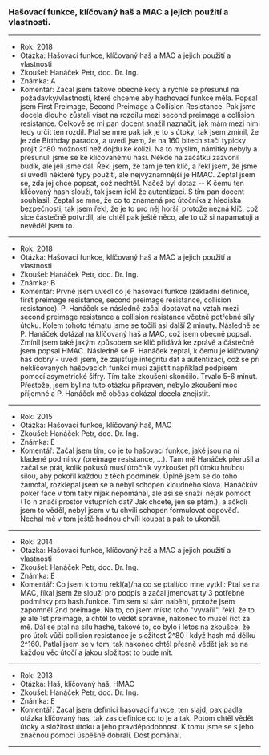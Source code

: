### Hašovací funkce, klíčovaný haš a MAC a jejich použití a vlastnosti.

----------------------------------------

- Rok: 2018
- Otázka: Hašovací funkce, klíčovaný haš a MAC a jejich použití a vlastnosti
- Zkoušel: Hanáček Petr, doc. Dr. Ing.
- Známka: A
- Komentář: Začal jsem takové obecné kecy a rychle se přesunul na požadavky/vlastnosti, které chceme aby hashovací funkce měla. Popsal jsem First Preimage, Second Preimage a Collision Resistance. Pak jsme docela dlouho zůstali viset na rozdílu mezi second preimage a collision resistance. Celkově se mi pan docent snažil naznačit, jak mám mezi nimi tedy určit ten rozdíl. Ptal se mne pak jak je to s útoky, tak jsem zmínil, že je zde Birthday paradox, a uvedl jsem, že na 160 bitech stačí typicky projít 2^80 možností než dojdu ke kolizi. Na to myslím, námitky nebyly a přesunuli jsme se ke klíčovanému haši. Někde na začátku zazvonil budík, ale jeli jsme dál. Řekl jsem, že tam je ten klíč, a řekl jsem, že jsme si uvedli některé typy použití, ale nejvýznamnější je HMAC. Zeptal jsem se, zda jej chce popsat, což nechtěl. Načež byl dotaz -- K čemu ten klíčovaný hash slouží, tak jsem řekl že autentizaci. S tím pan docent souhlasil. Zeptal se mne, že co to znamená pro útočníka z hlediska bezpečnosti, tak jsem řekl, že je to pro něj horší, protože nezná klíč, což sice částečně potvrdil, ale chtěl pak ještě něco, ale to už si napamatuji a nevěděl jsem to.

----------------------------------------

- Rok: 2018
- Otázka: Hašovací funkce, klíčovaný haš a MAC a jejich použití a vlastnosti
- Zkoušel: Hanáček Petr, doc. Dr. Ing.
- Známka: B
- Komentář: Prvně jsem uvedl co je hašovací funkce (základní definice, first preimage resistance, second preimage resistance, collision resistance). P. Hanáček se následně začal doptávat na vztah mezi second preimage resistance a collision resistance včetně potřebné síly útoku. Kolem tohoto tématu jsme se točili asi další 2 minuty. Následně se P. Hanáček dotázal na klíčovaný haš a MAC, což jsem obecně popsal. Zmínil jsem také jakým způsobem se klíč přidává ke zprávě a částečně jsem popsal HMAC. Následně se P. Hanáček zeptal, k čemu je klíčovaný haš dobrý - uvedl jsem, že zajišťuje integritu dat a autentizaci, což se při neklíčovaných hašovacích funkcí musí zajistit například podpisem pomocí asymetrické šifry. Tím také zkoušení skončilo. Trvalo 5-6 minut. Přestože, jsem byl na tuto otázku připraven, nebylo zkoušení moc příjemné a P. Hanáček mě občas dokázal docela znejistit.

----------------------------------------

- Rok: 2015
- Otázka: Hašovací funkce, klíčovaný haš, MAC
- Zkoušel: Hanáček Petr, doc. Dr. Ing.
- Známka: E
- Komentář: Začal jsem tím, co je to hašovací funkce, jaké jsou na ní kladené podmínky (preimage resistance, ...). Tam mě Hanáček přerušil a začal se ptát, kolik pokusů musí útočník vyzkoušet při útoku hrubou silou, aby pokořil každou z těch podmínek. Úplně jsem se do toho zamotal, rozklepal jsem se a nebyl schopen kloudného slova. Hanáčkův poker face v tom taky nijak nepomáhal, ale asi se snažil nějak pomoct (To n značí prostor vstupních dat? Jak chcete, jen se ptám.), a ačkoli jsem to věděl, nebyl jsem v tu chvíli schopen formulovat odpověď. Nechal mě v tom ještě hodnou chvíli koupat a pak to ukončil.

----------------------------------------

- Rok: 2014
- Otázka: Hašovací funkce, klíčovaný haš a MAC a jejich použití a vlastnosti
- Zkoušel: Hanáček Petr, doc. Dr. Ing.
- Známka: E
- Komentář: Co jsem k tomu rekl(a)/na co se ptali/co mne vytkli: Ptal se na MAC, říkal jsem že slouží pro podpis a začal jmenovat ty 3 potřebné podmínky pro hash.funkce. Tím sem si sám naběhl, protože jsem zapomněl 2nd preimage. Na to, co jsem místo toho "vyvařil", řekl, že to je ale 1st preimage, a chtěl to vědět správně, nakonec to musel říct za mě. Dál se ptal na sílu hashe, takové to, co bylo i letos na zkoušce, že pro útok vůči collision resistance je složitost 2^80 i když hash má délku 2^160. Patlal jsem se v tom, tak nakonec chtěl přesně vědět jak se na každou věc útočí a jakou složitost to bude mít.

----------------------------------------

- Rok: 2013
- Otázka: Haš, klíčovaný haš, HMAC
- Zkoušel: Hanáček Petr, doc. Dr. Ing.
- Známka: E
- Komentář: Zacal jsem definici hasovaci funkce, ten slajd, pak padla otázka klíčovaný has, tak zas definice co to je a tak. Potom chtěl vědět útoky a složitost útoku a jeho pravděpodobnost. K tomu jsme se s jeho značnou pomocí úspěšně dobrali. Dost pomáhal.

----------------------------------------
